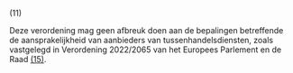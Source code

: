 (11)

Deze verordening mag geen afbreuk doen aan de bepalingen betreffende de aansprakelijkheid van aanbieders van tussenhandelsdiensten, zoals vastgelegd in Verordening 2022/2065 van het Europees Parlement en de Raad [(15)](#ntr15-L_202401689NL.000101-E0015).
